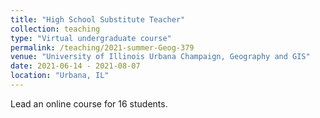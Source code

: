 ```yaml
---
title: "High School Substitute Teacher"
collection: teaching
type: "Virtual undergraduate course"
permalink: /teaching/2021-summer-Geog-379
venue: "University of Illinois Urbana Champaign, Geography and GIS"
date: 2021-06-14 - 2021-08-07
location: "Urbana, IL"
---
```


Lead an online course for 16 students.

